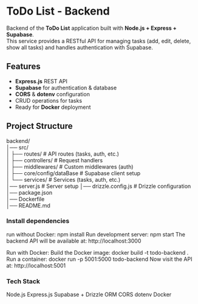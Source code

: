 # ToDo List - Backend

Backend of the **ToDo List** application built with **Node.js + Express + Supabase**.  
This service provides a RESTful API for managing tasks (add, edit, delete, show all tasks) and handles authentication with Supabase.

## Features
- **Express.js** REST API
- **Supabase** for authentication & database
- **CORS** & **dotenv** configuration
- CRUD operations for tasks
- Ready for **Docker** deployment



## Project Structure
backend/  
│── src/  
│   ├── routes/         # API routes (tasks, auth, etc.)  
│   ├── controllers/    # Request handlers  
│   ├── middlewares/    # Custom middlewares (auth)  
│   ├── core/config/dataBase   # Supabase client setup  
│   └── services/       # Services (tasks, auth, etc.)  
│── server.js           # Server setup
│── drizzle.config.js   # Drizzle configuration
│── package.json  
│── Dockerfile  
│── README.md  


### Install dependencies
run without Docker:
npm install
Run development server:
npm start
The backend API will be available at:
http://localhost:3000

Run with Docker:
Build the Docker image:
docker build -t todo-backend .
Run a container:
docker run -p 5001:5000 todo-backend
Now visit the API at:
 http://localhost:5001

### Tech Stack
Node.js
Express.js
Supabase + Drizzle ORM
CORS
dotenv
Docker



